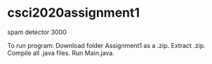 # csci2020assignment1
spam detector 3000

To run program: 
  Download folder Assignment1 as a .zip.
  Extract .zip.
  Compile all .java files.
  Run Main.java.
